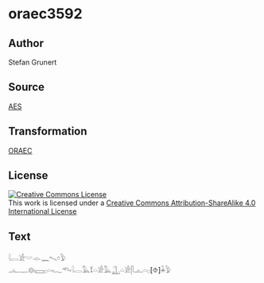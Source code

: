 # oraec3592

## Author

Stefan Grunert

## Source

[AES](https://github.com/simondschweitzer/aes)

## Transformation

[ORAEC](https://oraec.github.io/)

## License

<a rel="license" href="http://creativecommons.org/licenses/by-sa/4.0/"><img alt="Creative Commons License" style="border-width:0" src="https://i.creativecommons.org/l/by-sa/4.0/88x31.png" /></a><br />This work is licensed under a <a rel="license" href="http://creativecommons.org/licenses/by-sa/4.0/">Creative Commons Attribution-ShareAlike 4.0 International License</a>

## Text

𓇋𓂋𓀀𓎟𓁹𓈖𓍇𓏌𓅱<br>
𓂜𓊃𓊗𓏤𓈙𓊪𓏏𓆑𓆞𓇋𓂋𓅓𓍍𓏏𓀀𓅓𓊻𓏏𓀀𓋴𓊵𓏏𓊪[⯑]𓇓𓅱<br>
